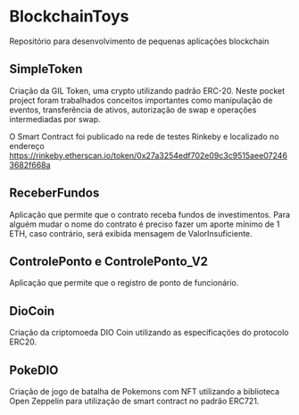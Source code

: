 # BlockchainToys
Repositório para desenvolvimento de pequenas aplicações blockchain

## SimpleToken
Criação da GIL Token, uma crypto utilizando padrão ERC-20. Neste pocket project foram trabalhados conceitos importantes como manipulação de eventos, transferência de ativos, autorização de swap e operações intermediadas por swap.

O Smart Contract foi publicado na rede de testes Rinkeby e localizado no endereço https://rinkeby.etherscan.io/token/0x27a3254edf702e09c3c9515aee072463682f668a

## ReceberFundos
Aplicação que permite que o contrato receba fundos de investimentos.
Para alguém mudar o nome do contrato é preciso fazer um aporte mínimo de 1 ETH, caso contrário, será exibida mensagem de ValorInsuficiente.

## ControlePonto e ControlePonto_V2
Aplicação que permite que o registro de ponto de funcionário.

## DioCoin
Criação da criptomoeda DIO Coin utilizando as especificações do protocolo ERC20.

## PokeDIO
Criação de jogo de batalha de Pokemons com NFT utilizando a biblioteca Open Zeppelin para utilização de smart contract no padrão ERC721.
